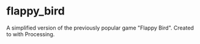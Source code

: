 # flappy_bird
A simplified version of the previously popular game "Flappy Bird". Created to with Processing.
